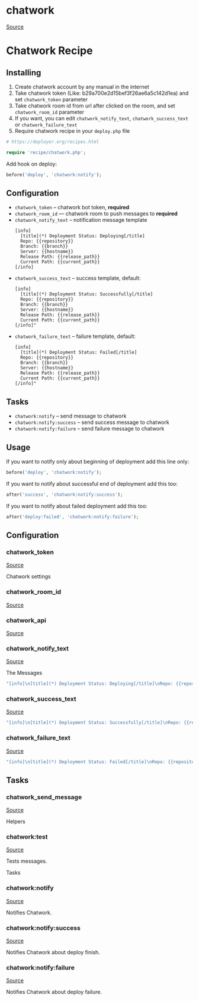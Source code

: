 <!-- DO NOT EDIT THIS FILE! -->
<!-- Instead edit contrib/chatwork.php -->
<!-- Then run bin/docgen -->

# chatwork

[Source](/contrib/chatwork.php)



# Chatwork Recipe

## Installing
  1. Create chatwork account by any manual in the internet
  2. Take chatwork token (Like: b29a700e2d15bef3f26ae6a5c142d1ea) and set `chatwork_token` parameter
  3. Take chatwork room id from url after clicked on the room, and set `chatwork_room_id` parameter
  4. If you want, you can edit `chatwork_notify_text`, `chatwork_success_text` or `chatwork_failure_text`
  5. Require chatwork recipe in your `deploy.php` file

```php
# https://deployer.org/recipes.html

require 'recipe/chatwork.php';
```

Add hook on deploy:
 
```php
before('deploy', 'chatwork:notify');
```

## Configuration

- `chatwork_token` – chatwork bot token, **required** 
- `chatwork_room_id` — chatwork room to push messages to **required**
- `chatwork_notify_text` – notification message template
  ```
  [info]
    [title](*) Deployment Status: Deploying[/title]
    Repo: {{repository}}
    Branch: {{branch}}
    Server: {{hostname}}
    Release Path: {{release_path}}
    Current Path: {{current_path}}
  [/info]
  ```
- `chatwork_success_text` – success template, default:
  ```
  [info]
    [title](*) Deployment Status: Successfully[/title]
    Repo: {{repository}}
    Branch: {{branch}}
    Server: {{hostname}}
    Release Path: {{release_path}}
    Current Path: {{current_path}}
  [/info]"
  ```
- `chatwork_failure_text` – failure template, default:
  ```
  [info]
    [title](*) Deployment Status: Failed[/title]
    Repo: {{repository}}
    Branch: {{branch}}
    Server: {{hostname}}
    Release Path: {{release_path}}
    Current Path: {{current_path}}
  [/info]"
  ```

## Tasks

- `chatwork:notify` – send message to chatwork
- `chatwork:notify:success` – send success message to chatwork
- `chatwork:notify:failure` – send failure message to chatwork

## Usage

If you want to notify only about beginning of deployment add this line only:

```php
before('deploy', 'chatwork:notify');
```

If you want to notify about successful end of deployment add this too:

```php
after('success', 'chatwork:notify:success');
```
If you want to notify about failed deployment add this too:

```php
after('deploy:failed', 'chatwork:notify:failure');
```


## Configuration
### chatwork_token
[Source](https://github.com/deployphp/deployer/blob/master/contrib/chatwork.php#L91)

Chatwork settings



### chatwork_room_id
[Source](https://github.com/deployphp/deployer/blob/master/contrib/chatwork.php#L94)





### chatwork_api
[Source](https://github.com/deployphp/deployer/blob/master/contrib/chatwork.php#L97)





### chatwork_notify_text
[Source](https://github.com/deployphp/deployer/blob/master/contrib/chatwork.php#L102)

The Messages

```php title="Default value"
"[info]\n[title](*) Deployment Status: Deploying[/title]\nRepo: {{repository}}\nBranch: {{branch}}\nServer: {{hostname}}\nRelease Path: {{release_path}}\nCurrent Path: {{current_path}}\n[/info]"
```


### chatwork_success_text
[Source](https://github.com/deployphp/deployer/blob/master/contrib/chatwork.php#L103)



```php title="Default value"
"[info]\n[title](*) Deployment Status: Successfully[/title]\nRepo: {{repository}}\nBranch: {{branch}}\nServer: {{hostname}}\nRelease Path: {{release_path}}\nCurrent Path: {{current_path}}\n[/info]"
```


### chatwork_failure_text
[Source](https://github.com/deployphp/deployer/blob/master/contrib/chatwork.php#L104)



```php title="Default value"
"[info]\n[title](*) Deployment Status: Failed[/title]\nRepo: {{repository}}\nBranch: {{branch}}\nServer: {{hostname}}\nRelease Path: {{release_path}}\nCurrent Path: {{current_path}}\n[/info]"
```



## Tasks

### chatwork_send_message
[Source](https://github.com/deployphp/deployer/blob/master/contrib/chatwork.php#L107)



Helpers


### chatwork:test
[Source](https://github.com/deployphp/deployer/blob/master/contrib/chatwork.php#L116)

Tests messages.

Tasks


### chatwork:notify
[Source](https://github.com/deployphp/deployer/blob/master/contrib/chatwork.php#L127)

Notifies Chatwork.




### chatwork:notify:success
[Source](https://github.com/deployphp/deployer/blob/master/contrib/chatwork.php#L142)

Notifies Chatwork about deploy finish.




### chatwork:notify:failure
[Source](https://github.com/deployphp/deployer/blob/master/contrib/chatwork.php#L158)

Notifies Chatwork about deploy failure.




